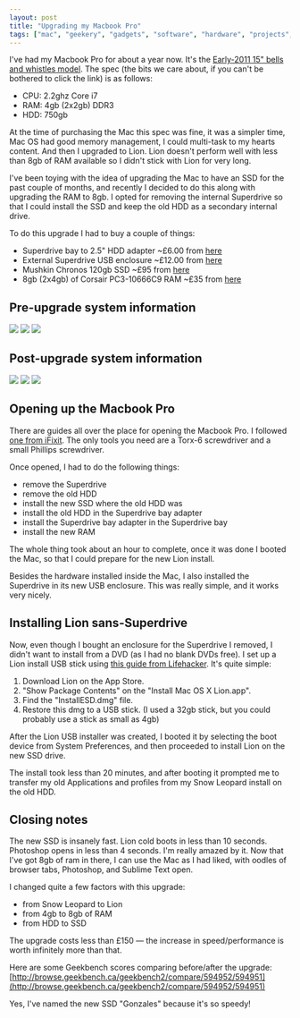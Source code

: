 ```yaml
---
layout: post
title: "Upgrading my Macbook Pro"
tags: ["mac", "geekery", "gadgets", "software", "hardware", "projects", "blog", "consumerism"]
---
```

I've had my Macbook Pro for about a year now. It's the [Early-2011 15" bells and whistles model](http://www.everymac.com/systems/apple/macbook_pro/stats/macbook-pro-core-i7-2.2-15-early-2011-unibody-thunderbolt-specs.html). The spec (the bits we care about, if you can't be bothered to click the link) is as follows:

- CPU: 2.2ghz Core i7
- RAM: 4gb (2x2gb) DDR3
- HDD: 750gb

At the time of purchasing the Mac this spec was fine, it was a simpler time, Mac OS had good memory management, I could multi-task to my hearts content. And then I upgraded to Lion. Lion doesn't perform well with less than 8gb of RAM available so I didn't stick with Lion for very long.

I've been toying with the idea of upgrading the Mac to have an SSD for the past couple of months, and recently I decided to do this along with upgrading the RAM to 8gb. I opted for removing the internal Superdrive so that I could install the SSD and keep the old HDD as a secondary internal drive.

To do this upgrade I had to buy a couple of things:

- Superdrive bay to 2.5" HDD adapter ~£6.00 from [here](http://www.suntekstore.co.uk/product-10010809-25_inch_the_second_sata_hdd_ssd_caddy_for_apple_macbook.html)
- External Superdrive USB enclosure ~£12.00 from [here](http://cgi.ebay.co.uk/ws/eBayISAPI.dll?ViewItem&item=320817912050)
- Mushkin Chronos 120gb SSD ~£95 from [here](http://www.aria.co.uk/Products/Components/Solid+State+Drives/Mushkin+Chronos+120GB+2.5%22+SATA-III+Solid+State+Hard+Drive+?productId=45660)
- 8gb (2x4gb) of Corsair PC3-10666C9 RAM ~£35 from [here](http://www.aria.co.uk/Products/Components/Memory+-+RAM/SODIMM+-+Laptops+%2F+Compact+PC/SODIMM+DDR3/8GB+Corsair+Value+Select+%282x4GB%29+DDR3+PC3-10666C9+1333MHz+1.5v+SODIMM+Memory+-+CMSO8GX3M2A1333C9+?productId=47381)

## Pre-upgrade system information
![](http://f.cl.ly/items/1p0N3e1I3d1K0o2k0A0k/Screen%20shot%202012-03-30%20at%2018.13.30.png)
![](http://f.cl.ly/items/0G2i1g0g080D342U3q2e/Screen%20shot%202012-03-30%20at%2018.14.01.png)
![](http://f.cl.ly/items/3Y1g1o1t0p3w3j3U2d1a/Screen%20shot%202012-03-30%20at%2018.14.28.png)

## Post-upgrade system information
![](http://f.cl.ly/items/2p2t1i401O0X2T0L1U0m/Screen%20Shot%202012-03-31%20at%2014.55.49.png)
![](http://f.cl.ly/items/0l0T1U0j0R1j1G0r0p1P/Screen%20Shot%202012-03-31%20at%2014.56.23.png)
![](http://f.cl.ly/items/2y3S2v31290d2k1b1V3h/Screen%20Shot%202012-03-31%20at%2014.56.27.png)


## Opening up the Macbook Pro
There are guides all over the place for opening the Macbook Pro. I followed [one from iFixit](http://www.ifixit.com/Device/MacBook_Pro_15%22_Unibody_Early_2011#guideList). The only tools you need are a Torx-6 screwdriver and a small Phillips screwdriver.

Once opened, I had to do the following things:

- remove the Superdrive
- remove the old HDD
- install the new SSD where the old HDD was
- install the old HDD in the Superdrive bay adapter
- install the Superdrive bay adapter in the Superdrive bay
- install the new RAM

The whole thing took about an hour to complete, once it was done I booted the Mac, so that I could prepare for the new Lion install.

Besides the hardware installed inside the Mac, I also installed the Superdrive in its new USB enclosure. This was really simple, and it works very nicely.

## Installing Lion sans-Superdrive
Now, even though I bought an enclosure for the Superdrive I removed, I didn't want to install from a DVD (as I had no blank DVDs free). I set up a Lion install USB stick using [this guide from Lifehacker](http://lifehacker.com/5823096/how-to-burn-your-own-lion-install-dvd-or-flash-drive). It's quite simple:

1. Download Lion on the App Store.
2. "Show Package Contents" on the "Install Mac OS X Lion.app".
3. Find the "InstallESD.dmg" file.
4. Restore this dmg to a USB stick. (I used a 32gb stick, but you could probably use a stick as small as 4gb)

After the Lion USB installer was created, I booted it by selecting the boot device from System Preferences, and then proceeded to install Lion on the new SSD drive.

The install took less than 20 minutes, and after booting it prompted me to transfer my old Applications and profiles from my Snow Leopard install on the old HDD.

## Closing notes
The new SSD is insanely fast. Lion cold boots in less than 10 seconds. Photoshop opens in less than 4 seconds. I'm really amazed by it. Now that I've got 8gb of ram in there, I can use the Mac as I had liked, with oodles of browser tabs, Photoshop, and Sublime Text open.

I changed quite a few factors with this upgrade:

- from Snow Leopard to Lion
- from 4gb to 8gb of RAM
- from HDD to SSD

The upgrade costs less than £150 &mdash; the increase in speed/performance is worth infinitely more than that.

Here are some Geekbench scores comparing before/after the upgrade: [http://browse.geekbench.ca/geekbench2/compare/594952/594951](http://browse.geekbench.ca/geekbench2/compare/594952/594951)

Yes, I've named the new SSD "Gonzales" because it's so speedy!
